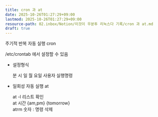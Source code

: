 ```yaml
---
title: cron 과 at
date: 2025-10-26T01:27:29+09:00
lastmod: 2025-10-26T01:27:29+09:00
resource-path: 02.inbox/Notion/이것이 우분투 리눅스다 기록/cron 과 at.md
draft: true
---
```

주기적 반복 자동 실행 cron

/etc/crontab 에서 설정할 수 있음

- 설정형식
    
    분 시 일 월 요일 사용자 실행명령
    

  

  

- 일회성 자동 실행 at
    
    at -l 리스트 확인  
    at 시간 {am,pm} {tomorrow}  
    atrm 숫자 : 명령 삭제